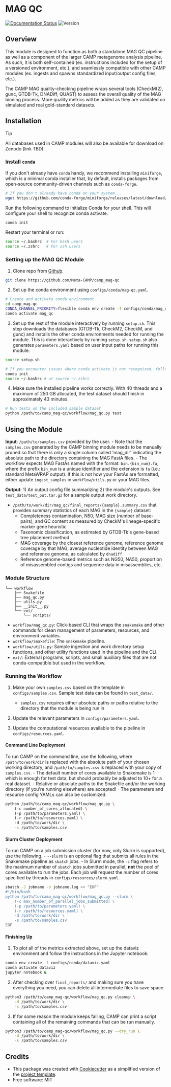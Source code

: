 # MAG QC

[![Documentation Status](https://img.shields.io/badge/docs-passing-brightgreen.svg)](https://camp-documentation.readthedocs.io/en/latest/magqc.html) ![Version](https://img.shields.io/badge/version-0.14.1-brightgreen)

<!-- [![Documentation Status](https://img.shields.io/readthedocs/camp-mag_qc)](https://camp-documentation.readthedocs.io/en/latest/mag_qc.html) -->

## Overview

This module is designed to function as both a standalone MAG QC pipeline as well as a component of the larger CAMP metagenome analysis pipeline. As such, it is both self-contained (ex. instructions included for the setup of a versioned environment, etc.), and seamlessly compatible with other CAMP modules (ex. ingests and spawns standardized input/output config files, etc.). 

The CAMP MAG quality-checking pipeline wraps several tools (CheckM(2), gunc, GTDB-Tk, DNADiff, QUAST) to assess the overall quality of the MAG binning process. More quality metrics will be added as they are validated on simulated and real gold-standard datasets. 

## Installation

> [!TIP]
> All databases used in CAMP modules will also be available for download on Zenodo (link TBD).

### Install `conda`

If you don't already have `conda` handy, we recommend installing `miniforge`, which is a minimal conda installer that, by default, installs packages from open-source community-driven channels such as `conda-forge`.
```Bash
# If you don't already have conda on your system...
wget https://github.com/conda-forge/miniforge/releases/latest/download/Miniforge3-Linux-x86_64.sh
```

Run the following command to initialize Conda for your shell. This will configure your shell to recognize conda activate. 
```Bash
conda init
```

Restart your terminal or run:
```Bash
source ~/.bashrc  # For bash users
source ~/.zshrc   # For zsh users
```

### Setting up the MAG QC Module

1. Clone repo from [Github](<https://github.com/Meta-CAMP/camp_mag-qc>).
```Bash
git clone https://github.com/Meta-CAMP/camp_mag-qc
```

2. Set up the conda environment using `configs/conda/mag-qc.yaml`. 

```Bash
# Create and activate conda environment 
cd camp_mag-qc
CONDA_CHANNEL_PRIORITY=flexible conda env create -f configs/conda/mag_qc.yaml
conda activate mag_qc
```

3. Set up the rest of the module interactively by running `setup.sh`. This step downloads the databases (GTDB-Tk, CheckM2, CheckM, and gunc) and installs the other conda environments needed for running the module. This is done interactively by running `setup.sh`. `setup.sh` also generates `parameters.yaml` based on user input paths for running this module.
```Bash
source setup.sh

# If you encounter issues where conda activate is not recognized, follow these steps to properly initialize Conda
conda init
source ~/.bashrc # or source ~/.zshrc
```

4. Make sure the installed pipeline works correctly. With 40 threads and a maximum of 250 GB allocated, the test dataset should finish in approximately 43 minutes. 
```Bash
# Run tests on the included sample dataset
python /path/to/camp_mag-qc/workflow/mag_qc.py test
```

## Using the Module

**Input**: `/path/to/samples.csv` provided by the user.
    - Note that the `samples.csv` generated by the CAMP binning module needs to be manually pruned so that there is only a single column called 'mag_dir' indicating the absolute path to the directory containing the MAG FastA files.
    - The workflow expects MAG FastAs named with the format: `bin.{bin_num}.fa`, where the prefix `bin_num` is a unique identifier and the extension is `fa` (i.e.: standard MetaWRAP output). If this is not how your FastAs are formatted, either update `ingest_samples` in `workflow/utils.py` or your MAG files.

**Output**: 1) An output config file summarizing 2) the module's outputs. See `test_data/test_out.tar.gz` for a sample output work directory.

- `/path/to/work/dir/mag_qc/final_reports/{sample}.summary.csv` that provides summary statistics of each MAG in the `{sample}` dataset:
    * Completeness contamination, N50, MAG size (number of base-pairs), and GC content as measured by CheckM's lineage-specific marker gene heuristic
    * Taxonomic classification, as estimated by GTDB-Tk's gene-based tree placement method
    * MAG coverage by the closest reference genome, reference genome coverage by that MAG, average nucleotide identity between MAG and reference genome, as calculated by `dnadiff`
    * Reference genome-based metrics such as NG50, NA50, proportion of misassembled contigs and sequence data in misassemblies, etc.

### Module Structure
```
└── workflow
    ├── Snakefile
    ├── mag_qc.py
    ├── utils.py
    ├── __init__.py
    └── ext/
        └── scripts/
```
- `workflow/mag_qc.py`: Click-based CLI that wraps the `snakemake` and other commands for clean management of parameters, resources, and environment variables.
- `workflow/Snakefile`: The `snakemake` pipeline. 
- `workflow/utils.py`: Sample ingestion and work directory setup functions, and other utility functions used in the pipeline and the CLI.
- `ext/`: External programs, scripts, and small auxiliary files that are not conda-compatible but used in the workflow.

### Running the Workflow

1. Make your own `samples.csv` based on the template in `configs/samples.csv`. Sample test data can be found in `test_data/`. 
    - `samples.csv` requires either absolute paths or paths relative to the directory that the module is being run in

2. Update the relevant parameters in `configs/parameters.yaml`.

3. Update the computational resources available to the pipeline in `configs/resources.yaml`. 

#### Command Line Deployment

To run CAMP on the command line, use the following, where `/path/to/work/dir` is replaced with the absolute path of your chosen working directory, and `/path/to/samples.csv` is replaced with your copy of `samples.csv`. 
    - The default number of cores available to Snakemake is 1 which is enough for test data, but should probably be adjusted to 10+ for a real dataset.
    - Relative or absolute paths to the Snakefile and/or the working directory (if you're running elsewhere) are accepted!
    - The parameters and resource config YAMLs can also be customized.
```Bash
python /path/to/camp_mag-qc/workflow/mag_qc.py \
    (-c number_of_cores_allocated) \
    (-p /path/to/parameters.yaml) \
    (-r /path/to/resources.yaml) \
    -d /path/to/work/dir \
    -s /path/to/samples.csv
```

#### Slurm Cluster Deployment

To run CAMP on a job submission cluster (for now, only Slurm is supported), use the following.
    - `--slurm` is an optional flag that submits all rules in the Snakemake pipeline as `sbatch` jobs. 
    - In Slurm mode, the `-c` flag refers to the maximum number of `sbatch` jobs submitted in parallel, **not** the pool of cores available to run the jobs. Each job will request the number of cores specified by threads in `configs/resources/slurm.yaml`.
```Bash
sbatch -J jobname -o jobname.log << "EOF"
#!/bin/bash
python /path/to/camp_mag-qc/workflow/mag_qc.py --slurm \
    (-c max_number_of_parallel_jobs_submitted) \
    (-p /path/to/parameters.yaml) \
    (-r /path/to/resources.yaml) \
    -d /path/to/work/dir \
    -s /path/to/samples.csv
EOF
```

#### Finishing Up

1. To plot all of the metrics extracted above, set up the dataviz environment and follow the instructions in the Jupyter notebook:
```Bash
conda env create -f configs/conda/dataviz.yaml
conda activate dataviz
jupyter notebook &
```

2. After checking over `final_reports/` and making sure you have everything you need, you can delete all intermediate files to save space. 
```Bash
python3 /path/to/camp_mag-qc/workflow/mag_qc.py cleanup \
    -d /path/to/work/dir \
    -s /path/to/samples.csv
```

3. If for some reason the module keeps failing, CAMP can print a script containing all of the remaining commands that can be run manually. 
```Bash
python3 /path/to/camp_mag-qc/workflow/mag_qc.py --dry_run \
    -d /path/to/work/dir \
    -s /path/to/samples.csv
```

## Credits

- This package was created with [Cookiecutter](https://github.com/cookiecutter/cookiecutter>) as a simplified version of the [project template](https://github.com/audreyr/cookiecutter-pypackage>).
- Free software: MIT

